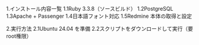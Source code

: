 1.インストール内容一覧
    1.1Ruby 3.3.8（ソースビルド）
    1.2PostgreSQL
    1.3Apache + Passenger
    1.4日本語フォント対応
    1.5Redmine 本体の取得と設定

2.実行方法
    2.1Ubuntu 24.04 を準備
    2.2スクリプトをダウンロードして実行（要root権限）
    